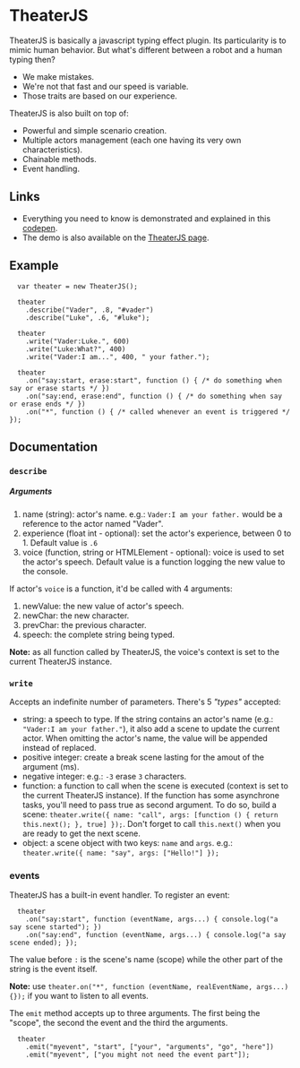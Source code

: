 # TheaterJS

TheaterJS is basically a javascript typing effect plugin.
Its particularity is to mimic human behavior.
But what's different between a robot and a human typing then?

* We make mistakes.
* We're not that fast and our speed is variable.
* Those traits are based on our experience.

TheaterJS is also built on top of:

* Powerful and simple scenario creation.
* Multiple actors management (each one having its very own characteristics).
* Chainable methods.
* Event handling.



## Links

* Everything you need to know is demonstrated and explained in this [codepen](http://codepen.io/Zhouzi/pen/JoRazP?editors=001).
* The demo is also available on the [TheaterJS page](http://gabinaureche.com/TheaterJS).



## Example

```
  var theater = new TheaterJS();
  
  theater
    .describe("Vader", .8, "#vader")
    .describe("Luke", .6, "#luke");
    
  theater
    .write("Vader:Luke.", 600)
    .write("Luke:What?", 400)
    .write("Vader:I am...", 400, " your father.");
    
  theater
    .on("say:start, erase:start", function () { /* do something when say or erase starts */ })
    .on("say:end, erase:end", function () { /* do something when say or erase ends */ })
    .on("*", function () { /* called whenever an event is triggered */ });
```



## Documentation

### `describe`

##### Arguments

1. name (string): actor's name. e.g.: `Vader:I am your father.` would be a reference to the actor named "Vader".
2. experience (float int - optional): set the actor's experience, between 0 to 1. Default value is `.6`
3. voice (function, string or HTMLElement - optional): voice is used to set the actor's speech. Default value is a function logging the new value to the console.

If actor's `voice` is a function, it'd be called with 4 arguments:

1. newValue: the new value of actor's speech.
2. newChar: the new character.
3. prevChar: the previous character.
4. speech: the complete string being typed.

**Note:** as all function called by TheaterJS, the voice's context is set to the current TheaterJS instance.



### `write`

Accepts an indefinite number of parameters. There's 5 *"types"* accepted:

* string: a speech to type. If the string contains an actor's name (e.g.: `"Vader:I am your father."`), it also add a scene to update the current actor. When omitting the actor's name, the value will be appended instead of replaced.
* positive integer: create a break scene lasting for the amout of the argument (ms).
* negative integer: e.g.: `-3` erase `3` characters.
* function: a function to call when the scene is executed (context is set to the current TheaterJS instance). If the function has some asynchrone tasks, you'll need to pass true as second argument. To do so, build a scene: `theater.write({ name: "call", args: [function () { return this.next(); }, true] });`. Don't forget to call `this.next()` when you are ready to get the next scene.
* object: a scene object with two keys: `name` and `args`. e.g.: `theater.write({ name: "say", args: ["Hello!"] });`

### events

TheaterJS has a built-in event handler. To register an event:

```
  theater
    .on("say:start", function (eventName, args...) { console.log("a say scene started"); })
    .on("say:end", function (eventName, args...) { console.log("a say scene ended); });
```

The value before `:` is the scene's name (scope) while the other part of the string is the event itself.

**Note:** use `theater.on("*", function (eventName, realEventName, args...) {});` if you want to listen to all events.

The `emit` method accepts up to three arguments. The first being the "scope", the second the event and the third the arguments.

```
  theater
    .emit("myevent", "start", ["your", "arguments", "go", "here"])
    .emit("myevent", ["you might not need the event part"]);
```
